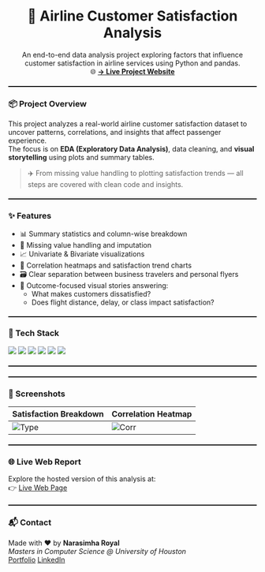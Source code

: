 <h1 align="center">🛫 Airline Customer Satisfaction Analysis</h1>

<p align="center">
An end-to-end data analysis project exploring factors that influence customer satisfaction in airline services using Python and pandas.
<br />
🌐 <a href="https://acsa1.netlify.app/" target="_blank"><strong>→ Live Project Website</strong></a>
</p>


<hr style="border: none; border-top: 1px solid #000; height: 1px; margin: 20px 0;" />

### 📦 Project Overview

This project analyzes a real-world airline customer satisfaction dataset to uncover patterns, correlations, and insights that affect passenger experience.  
The focus is on **EDA (Exploratory Data Analysis)**, data cleaning, and **visual storytelling** using plots and summary tables.

> ✈️ From missing value handling to plotting satisfaction trends — all steps are covered with clean code and insights.

<hr style="border: none; border-top: 1px solid #000; height: 1px; margin: 20px 0;" />

### ✨ Features

- 📊 Summary statistics and column-wise breakdown  
- 🧹 Missing value handling and imputation  
- 📈 Univariate & Bivariate visualizations  
- 🧠 Correlation heatmaps and satisfaction trend charts  
- 🗃️ Clear separation between business travelers and personal flyers  
- 🎯 Outcome-focused visual stories answering:  
  - What makes customers dissatisfied?
  - Does flight distance, delay, or class impact satisfaction?

<hr style="border: none; border-top: 1px solid #000; height: 1px; margin: 20px 0;" />

### 🧰 Tech Stack

<div align="left">
  <img src="https://img.shields.io/badge/Python-3776AB?style=for-the-badge&logo=python&logoColor=white" />
  <img src="https://img.shields.io/badge/Pandas-150458?style=for-the-badge&logo=pandas&logoColor=white" />
  <img src="https://img.shields.io/badge/Matplotlib-3776AB?style=for-the-badge&logo=matplotlib&logoColor=white" />
  <img src="https://img.shields.io/badge/Seaborn-5A5AAD?style=for-the-badge" />
  <img src="https://img.shields.io/badge/Jupyter-F37626?style=for-the-badge&logo=jupyter&logoColor=white" />
  <img src="https://img.shields.io/badge/Tableau-F37626?style=for-the-badge&logo=tableau&logoColor=white" />
</div>

<hr style="border: none; border-top: 1px solid #000; height: 1px; margin: 20px 0;" />


<hr style="border: none; border-top: 1px solid #000; height: 1px; margin: 20px 0;" />

### 📸 Screenshots

| Satisfaction Breakdown | Correlation Heatmap |
|------------------------|---------------------|
| ![Type](visuals/satisfaction_by_type.png) | ![Corr](visuals/correlation_heatmap.png) |




<hr style="border: none; border-top: 1px solid #000; height: 1px; margin: 20px 0;" />

### 🌐 Live Web Report

Explore the hosted version of this analysis at:  
👉 [Live Web Page](https://acsa1.netlify.app)

<hr style="border: none; border-top: 1px solid #000; height: 1px; margin: 20px 0;" />


### 📬 Contact

Made with ❤️ by **Narasimha Royal**  
_Masters in Computer Science @ University of Houston_  
[Portfolio](https://www.narasimharoyal.com)
[LinkedIn](https://www.linkedin.com/in/narasimha31)


